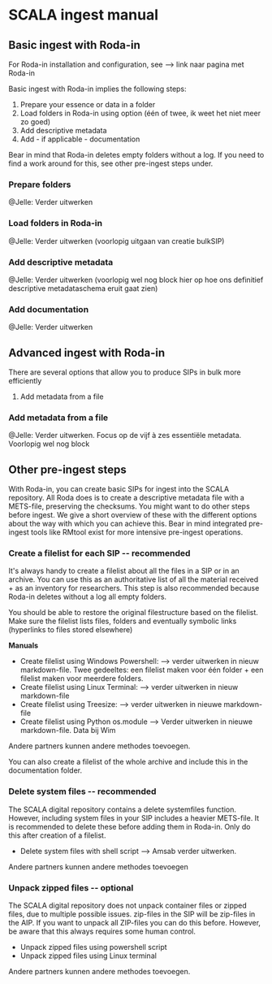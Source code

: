 # SCALA ingest manual

## Basic ingest with Roda-in
For Roda-in installation and configuration, see --> link naar pagina met Roda-in

Basic ingest with Roda-in implies the following steps:
1. Prepare your essence or data in a folder
2. Load folders in Roda-in using option (één of twee, ik weet het niet meer zo goed)
3. Add descriptive metadata
4. Add - if applicable - documentation

Bear in mind that Roda-in deletes empty folders without a log. If you need to find a work around for this, see other pre-ingest steps under.

### Prepare folders
@Jelle: Verder uitwerken
### Load folders in Roda-in
@Jelle: Verder uitwerken (voorlopig uitgaan van creatie bulkSIP)
### Add descriptive metadata
@Jelle: Verder uitwerken (voorlopig wel nog block hier op hoe ons definitief descriptive metadataschema eruit gaat zien)
### Add documentation
@Jelle: Verder uitwerken

## Advanced ingest with Roda-in
There are several options that allow you to produce SIPs in bulk more efficiently
1. Add metadata from a file

### Add metadata from a file
@Jelle: Verder uitwerken. Focus op de vijf à zes essentiële metadata. Voorlopig wel nog block

## Other pre-ingest steps
With Roda-in, you can create basic SIPs for ingest into the SCALA repository. All Roda does is to create a descriptive metadata file with a METS-file, preserving the checksums. You might want to do other steps before ingest. We give a short overview of these with the different options about the way with which you can achieve this. Bear in mind integrated pre-ingest tools like RMtool exist for more intensive pre-ingest operations.

### Create a filelist for each SIP -- recommended
It's always handy to create a filelist about all the files in a SIP or in an archive. You can use this as an authoritative list of all the material received + as an inventory for researchers. This step is also recommended because Roda-in deletes without a log all empty folders.

You should be able to restore the original filestructure based on the filelist. Make sure the filelist lists files, folders and eventually symbolic links (hyperlinks to files stored elsewhere)

**Manuals**
* Create filelist using Windows Powershell: --> verder uitwerken in nieuw markdown-file. Twee gedeeltes: een filelist maken voor één folder + een filelist maken voor meerdere folders.
* Create filelist using Linux Terminal: --> verder uitwerken in nieuw markdown-file
* Create filelist using Treesize: --> verder uitwerken in nieuwe markdown-file
* Create filelist using Python os.module --> Verder uitwerken in nieuwe markdown-file. Data bij Wim

Andere partners kunnen andere methodes toevoegen.

You can also create a filelist of the whole archive and include this in the documentation folder.

### Delete system files -- recommended
The SCALA digital repository contains a delete systemfiles function. However, including system files in your SIP includes a heavier METS-file. It is recommended to delete these before adding them in Roda-in.
Only do this after creation of a filelist.

* Delete system files with shell script --> Amsab verder uitwerken.

Andere partners kunnen andere methodes toevoegen

### Unpack zipped files -- optional
The SCALA digital repository does not unpack container files or zipped files, due to multiple possible issues. zip-files in the SIP will be zip-files in the AIP. If you want to unpack all ZIP-files you can do this before. However, be aware that this always requires some human control.

* Unpack zipped files using powershell script
* Unpack zipped files using Linux terminal

Andere partners kunnen andere methodes toevoegen.

